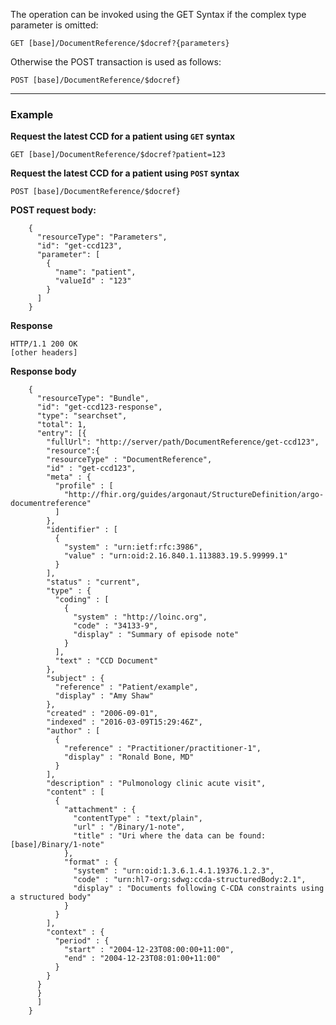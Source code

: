 <!-- docref-example.md {% comment %}
*****************************************************************************************
*                            WARNING: DO NOT EDIT THIS FILE                             *
*                                                                                       *
* This file is generated by SUSHI. Any edits you make to this file will be overwritten. *
*                                                                                       *
* To change the contents of this file, edit the original source file at:                *
* US-Core-R4/input/includes/docref-example.md                                           *
*****************************************************************************************
{% endcomment %} -->
<!-- docref-example.md {% comment %}
*****************************************************************************************
*                            WARNING: DO NOT EDIT THIS FILE                             *
*                                                                                       *
* This file is generated by SUSHI. Any edits you make to this file will be overwritten. *
*                                                                                       *
* To change the contents of this file, edit the original source file at:                *
* US-Core-R4/input/includes/docref-example.md                                           *
*****************************************************************************************
{% endcomment %} -->
<!-- docref-example.md {% comment %}
*****************************************************************************************
*                            WARNING: DO NOT EDIT THIS FILE                             *
*                                                                                       *
* This file is generated by SUSHI. Any edits you make to this file will be overwritten. *
*                                                                                       *
* To change the contents of this file, edit the original source file at:                *
* US-Core-R4/input/includes/docref-example.md                                           *
*****************************************************************************************
{% endcomment %} -->
The operation can be invoked using the GET Syntax if the complex type parameter is omitted:

`GET [base]/DocumentReference/$docref?{parameters}`

Otherwise the POST transaction is used as follows:

`POST [base]/DocumentReference/$docref}`

---

### Example

**Request the latest CCD for a patient using `GET` syntax**

`GET [base]/DocumentReference/$docref?patient=123`

**Request the latest CCD for a patient using `POST` syntax**

`POST [base]/DocumentReference/$docref}`

**POST request body:**

~~~
    {
      "resourceType": "Parameters",
      "id": "get-ccd123",
      "parameter": [
        {
          "name": "patient",
          "valueId" : "123"
        }
      ]
    }
~~~

**Response**

~~~
HTTP/1.1 200 OK
[other headers]
~~~

**Response body**

~~~
    {
      "resourceType": "Bundle",
      "id": "get-ccd123-response",
      "type": "searchset",
      "total": 1,
      "entry": [{
        "fullUrl": "http://server/path/DocumentReference/get-ccd123",
        "resource":{
        "resourceType" : "DocumentReference",
        "id" : "get-ccd123",
        "meta" : {
          "profile" : [
            "http://fhir.org/guides/argonaut/StructureDefinition/argo-documentreference"
          ]
        },
        "identifier" : [
          {
            "system" : "urn:ietf:rfc:3986",
            "value" : "urn:oid:2.16.840.1.113883.19.5.99999.1"
          }
        ],
        "status" : "current",
        "type" : {
          "coding" : [
            {
              "system" : "http://loinc.org",
              "code" : "34133-9",
              "display" : "Summary of episode note"
            }
          ],
          "text" : "CCD Document"
        },
        "subject" : {
          "reference" : "Patient/example",
          "display" : "Amy Shaw"
        },
        "created" : "2006-09-01",
        "indexed" : "2016-03-09T15:29:46Z",
        "author" : [
          {
            "reference" : "Practitioner/practitioner-1",
            "display" : "Ronald Bone, MD"
          }
        ],
        "description" : "Pulmonology clinic acute visit",
        "content" : [
          {
            "attachment" : {
              "contentType" : "text/plain",
              "url" : "/Binary/1-note",
              "title" : "Uri where the data can be found: [base]/Binary/1-note"
            },
            "format" : {
              "system" : "urn:oid:1.3.6.1.4.1.19376.1.2.3",
              "code" : "urn:hl7-org:sdwg:ccda-structuredBody:2.1",
              "display" : "Documents following C-CDA constraints using a structured body"
            }
          }
        ],
        "context" : {
          "period" : {
            "start" : "2004-12-23T08:00:00+11:00",
            "end" : "2004-12-23T08:01:00+11:00"
          }
        }
      }
      }
      ]
    }
~~~
